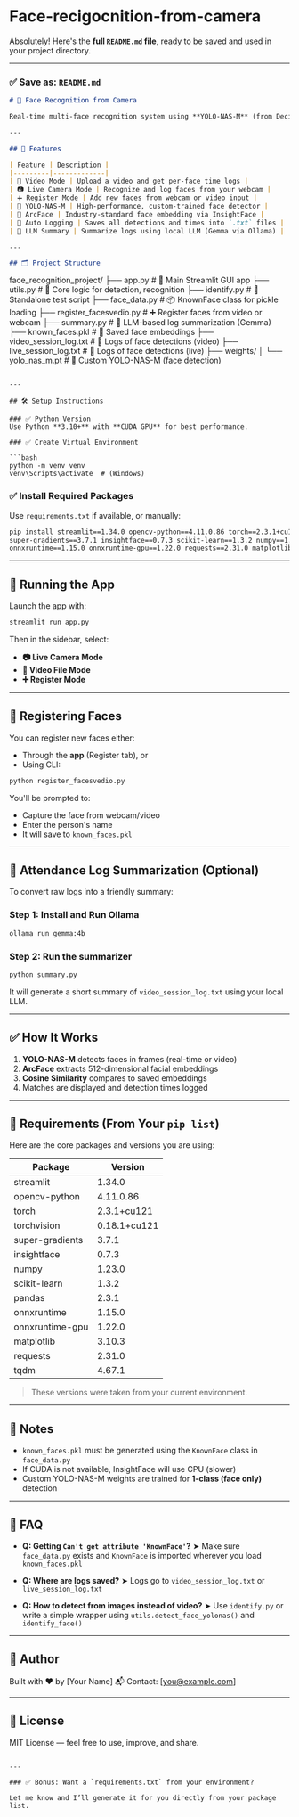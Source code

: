 # Face-recigocnition-from-camera

Absolutely! Here's the **full `README.md` file**, ready to be saved and used in your project directory.

---

### ✅ Save as: `README.md`

```markdown
# 🧠 Face Recognition from Camera

Real-time multi-face recognition system using **YOLO-NAS-M** (from Deci's SuperGradients) for face detection and **ArcFace** (via InsightFace) for high-accuracy face embedding and recognition. Designed for easy video or webcam-based attendance logging and supports log summarization using LLMs like Gemma via Ollama.

---

## 📸 Features

| Feature | Description |
|---------|-------------|
| 🎥 Video Mode | Upload a video and get per-face time logs |
| 📷 Live Camera Mode | Recognize and log faces from your webcam |
| ➕ Register Mode | Add new faces from webcam or video input |
| 🧠 YOLO-NAS-M | High-performance, custom-trained face detector |
| 🧬 ArcFace | Industry-standard face embedding via InsightFace |
| 📝 Auto Logging | Saves all detections and times into `.txt` files |
| 💬 LLM Summary | Summarize logs using local LLM (Gemma via Ollama) |

---

## 🗂 Project Structure

```

face\_recognition\_project/
├── app.py                  # 📱 Main Streamlit GUI app
├── utils.py                # 🔧 Core logic for detection, recognition
├── identify.py             # 🧪 Standalone test script
├── face\_data.py            # 📦 KnownFace class for pickle loading
├── register\_facesvedio.py  # ➕ Register faces from video or webcam
├── summary.py              # 🧠 LLM-based log summarization (Gemma)
├── known\_faces.pkl         # 🤝 Saved face embeddings
├── video\_session\_log.txt   # 📝 Logs of face detections (video)
├── live\_session\_log.txt    # 📝 Logs of face detections (live)
├── weights/
│   └── yolo\_nas\_m.pt       # 🎯 Custom YOLO-NAS-M (face detection)

````

---

## 🛠️ Setup Instructions

### ✅ Python Version
Use Python **3.10+** with **CUDA GPU** for best performance.

### ✅ Create Virtual Environment

```bash
python -m venv venv
venv\Scripts\activate  # (Windows)
````

### ✅ Install Required Packages

Use `requirements.txt` if available, or manually:

```bash
pip install streamlit==1.34.0 opencv-python==4.11.0.86 torch==2.3.1+cu121 torchvision==0.18.1+cu121 \
super-gradients==3.7.1 insightface==0.7.3 scikit-learn==1.3.2 numpy==1.23.0 pandas==2.3.1 \
onnxruntime==1.15.0 onnxruntime-gpu==1.22.0 requests==2.31.0 matplotlib==3.10.3 tqdm==4.67.1
```

---

## 🚀 Running the App

Launch the app with:

```bash
streamlit run app.py
```

Then in the sidebar, select:

* **📷 Live Camera Mode**
* **🎥 Video File Mode**
* **➕ Register Mode**

---

## 🧬 Registering Faces

You can register new faces either:

* Through the **app** (Register tab), or
* Using CLI:

```bash
python register_facesvedio.py
```

You'll be prompted to:

* Capture the face from webcam/video
* Enter the person's name
* It will save to `known_faces.pkl`

---

## 🧾 Attendance Log Summarization (Optional)

To convert raw logs into a friendly summary:

### Step 1: Install and Run Ollama

```bash
ollama run gemma:4b
```

### Step 2: Run the summarizer

```bash
python summary.py
```

It will generate a short summary of `video_session_log.txt` using your local LLM.

---

## ✅ How It Works

1. **YOLO-NAS-M** detects faces in frames (real-time or video)
2. **ArcFace** extracts 512-dimensional facial embeddings
3. **Cosine Similarity** compares to saved embeddings
4. Matches are displayed and detection times logged

---

## 🔐 Requirements (From Your `pip list`)

Here are the core packages and versions you are using:

| Package         | Version      |
| --------------- | ------------ |
| streamlit       | 1.34.0       |
| opencv-python   | 4.11.0.86    |
| torch           | 2.3.1+cu121  |
| torchvision     | 0.18.1+cu121 |
| super-gradients | 3.7.1        |
| insightface     | 0.7.3        |
| numpy           | 1.23.0       |
| scikit-learn    | 1.3.2        |
| pandas          | 2.3.1        |
| onnxruntime     | 1.15.0       |
| onnxruntime-gpu | 1.22.0       |
| matplotlib      | 3.10.3       |
| requests        | 2.31.0       |
| tqdm            | 4.67.1       |

> These versions were taken from your current environment.

---

## 📒 Notes

* `known_faces.pkl` must be generated using the `KnownFace` class in `face_data.py`
* If CUDA is not available, InsightFace will use CPU (slower)
* Custom YOLO-NAS-M weights are trained for **1-class (face only)** detection

---

## 🙋 FAQ

* **Q: Getting `Can't get attribute 'KnownFace'`?**
  ➤ Make sure `face_data.py` exists and `KnownFace` is imported wherever you load `known_faces.pkl`

* **Q: Where are logs saved?**
  ➤ Logs go to `video_session_log.txt` or `live_session_log.txt`

* **Q: How to detect from images instead of video?**
  ➤ Use `identify.py` or write a simple wrapper using `utils.detect_face_yolonas()` and `identify_face()`

---

## 👤 Author

Built with ❤️ by \[Your Name]
📬 Contact: \[[you@example.com](mailto:you@example.com)]

---

## 📝 License

MIT License — feel free to use, improve, and share.

```

---

### ✅ Bonus: Want a `requirements.txt` from your environment?

Let me know and I’ll generate it for you directly from your package list.
```
